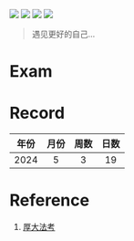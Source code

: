 ![](https://github.com/ahalawyer1/ahalawyer1/assets/170216787/eee39bc3-b106-4dc4-89b8-d3597b8acb19)
![](https://github.com/ahalawyer1/ahalawyer1/assets/170216787/3b9ea520-a53f-4f18-b553-bec89f2be612)
![](https://github.com/ahalawyer1/ahalawyer1/assets/170216787/96a75583-7311-4a3f-80fd-8c949fbf069e)
![](https://github.com/ahalawyer1/ahalawyer1/assets/170216787/833291cc-db69-4de4-b3c3-5f89e1678049)
> 遇见更好的自己...

# Exam

# Record

| 年份  | 月份 | 周数 | 日数 |
| ----- |  :------:  |  :------:  | :------:   |
| 2024     | 5       | 3         | 19         |

# Reference

1. [厚大法考](http://www.houdask.com/site/hd/index.html)

